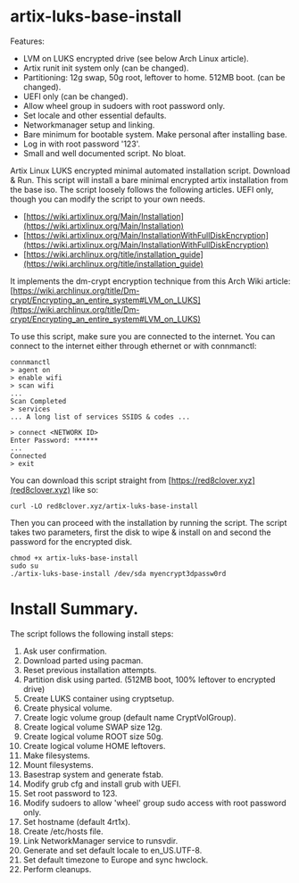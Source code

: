 # artix-luks-base-install

Features:
- LVM on LUKS encrypted drive (see below Arch Linux article).
- Artix runit init system only (can be changed).
- Partitioning: 12g swap, 50g root, leftover to home. 512MB boot. (can be changed).
- UEFI only (can be changed).
- Allow wheel group in sudoers with root password only.
- Set locale and other essential defaults.
- Networkmanager setup and linking.
- Bare minimum for bootable system. Make personal after installing base.
- Log in with root password '123'.
- Small and well documented script. No bloat.

Artix Linux LUKS encrypted minimal automated installation script. Download &amp; Run.
This script will install a bare minimal encrypted artix installation from the base
iso. The script loosely follows the following articles. UEFI only, though
you can modify the script to your own needs.

- [https://wiki.artixlinux.org/Main/Installation](https://wiki.artixlinux.org/Main/Installation)
- [https://wiki.artixlinux.org/Main/InstallationWithFullDiskEncryption](https://wiki.artixlinux.org/Main/InstallationWithFullDiskEncryption)
- [https://wiki.archlinux.org/title/installation_guide](https://wiki.archlinux.org/title/installation_guide)

It implements the dm-crypt encryption technique from this Arch Wiki article: [https://wiki.archlinux.org/title/Dm-crypt/Encrypting_an_entire_system#LVM_on_LUKS](https://wiki.archlinux.org/title/Dm-crypt/Encrypting_an_entire_system#LVM_on_LUKS)

To use this script, make sure you are connected to the internet. You can connect
to the internet either through ethernet or with connmanctl:
```console
connmanctl
> agent on
> enable wifi
> scan wifi
...
Scan Completed
> services
... A long list of services SSIDS & codes ...

> connect <NETWORK ID>
Enter Password: ******
...
Connected
> exit
```

You can download this script straight from [https://red8clover.xyz](red8clover.xyz) like so:
```console
curl -LO red8clover.xyz/artix-luks-base-install
```

Then you can proceed with the installation by running the script. The script
takes two parameters, first the disk to wipe & install on and second the
password for the encrypted disk.

```console
chmod +x artix-luks-base-install
sudo su
./artix-luks-base-install /dev/sda myencrypt3dpassw0rd
```

# Install Summary.
The script follows the following install steps:

1. Ask user confirmation.
1. Download parted using pacman.
1. Reset previous installation attempts.
1. Partition disk using parted. (512MB boot, 100% leftover to encrypted drive)
1. Create LUKS container using cryptsetup.
1. Create physical volume.
1. Create logic volume group (default name CryptVolGroup).
1. Create logical volume SWAP size 12g.
1. Create logical volume ROOT size 50g.
1. Create logical volume HOME leftovers.
1. Make filesystems.
1. Mount filesystems.
1. Basestrap system and generate fstab.
1. Modify grub cfg and install grub with UEFI.
1. Set root password to 123.
1. Modify sudoers to allow 'wheel' group sudo access with root password only.
1. Set hostname (default 4rt1x).
1. Create /etc/hosts file.
1. Link NetworkManager service to runsvdir.
1. Generate and set default locale to en_US.UTF-8.
1. Set default timezone to Europe and sync hwclock.
1. Perform cleanups.
